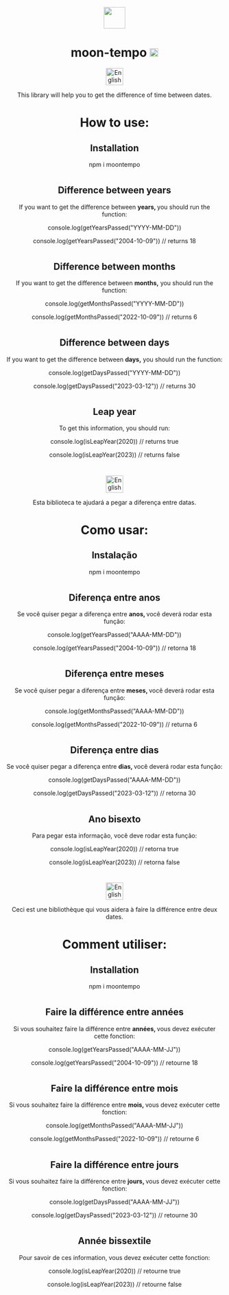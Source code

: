 <div align="center">

<img src="https://cdn.discordapp.com/attachments/1049058606181535795/1095451352378908782/moontempo_logo.png" width="50">

# moon-tempo <img src="https://upload.wikimedia.org/wikipedia/commons/thumb/6/6a/JavaScript-logo.png/800px-JavaScript-logo.png" alt="Javascript" width="20">

<img src="https://cdn-icons-png.flaticon.com/512/8281/8281549.png" alt="English" width="40">
<p>This library will help you to get the difference of time between dates.</p>

# How to use:

## Installation

<p>npm i moontempo</p>

#

## Difference between years

<p>If you want to get the difference between <strong>years, </strong> you should run the function:</p>
<p>console.log(getYearsPassed("YYYY-MM-DD"))</p>
<p>console.log(getYearsPassed("2004-10-09")) // returns 18 </p>

#

## Difference between months

<p>If you want to get the difference between <strong>months,</strong> you should run the function:</p>
<p>console.log(getMonthsPassed("YYYY-MM-DD"))</p>
<p>console.log(getMonthsPassed("2022-10-09")) // returns 6 </p>

#

## Difference between days

<p>If you want to get the difference between <strong>days,</strong> you should run the function:</p>
<p>console.log(getDaysPassed("YYYY-MM-DD"))</p>
<p>console.log(getDaysPassed("2023-03-12")) // returns 30 </p>

#

## Leap year

<p>To get this information, you should run:</p>
<p>console.log(isLeapYear(2020)) // returns true</p>
<p>console.log(isLeapYear(2023)) // returns false</p>

#

<img src="https://cdn-icons-png.flaticon.com/512/4087/4087479.png" alt="English" width="40">

<p>Esta biblioteca te ajudará a pegar a diferença entre datas.</p>

# Como usar:

## Instalação

<p>npm i moontempo</p>

#

## Diferença entre anos

<p>Se você quiser pegar a diferença entre <strong>anos, </strong> você deverá rodar esta função:</p>
<p>console.log(getYearsPassed("AAAA-MM-DD"))</p>
<p>console.log(getYearsPassed("2004-10-09")) // retorna 18 </p>

#

## Diferença entre meses

<p>Se você quiser pegar a diferença entre <strong>meses, </strong> você deverá rodar esta função:</p>
<p>console.log(getMonthsPassed("AAAA-MM-DD"))</p>
<p>console.log(getMonthsPassed("2022-10-09")) // returna 6 </p>

#

## Diferença entre dias

<p>Se você quiser pegar a diferença entre <strong>dias, </strong> você deverá rodar esta função:</p>
<p>console.log(getDaysPassed("AAAA-MM-DD"))</p>
<p>console.log(getDaysPassed("2023-03-12")) // retorna 30 </p>

#

## Ano bisexto

<p>Para pegar esta informação, você deve rodar esta função:</p>
<p>console.log(isLeapYear(2020)) // retorna true</p>
<p>console.log(isLeapYear(2023)) // retorna false</p>

#

<img src="https://cdn-icons-png.flaticon.com/512/330/330490.png" alt="English" width="40">

<p>Ceci est une bibliothèque qui vous aidera à faire la différence entre deux dates.</p>

# Comment utiliser:

## Installation

<p>npm i moontempo</p>

#

## Faire la différence entre années

<p>Si vous souhaitez faire la différence entre <strong>années, </strong>vous devez exécuter cette fonction:</p>
<p>console.log(getYearsPassed("AAAA-MM-JJ"))</p>
<p>console.log(getYearsPassed("2004-10-09")) // retourne 18 </p>

#

## Faire la différence entre mois

<p>Si vous souhaitez faire la différence entre <strong>mois, </strong>vous devez exécuter cette fonction:</p>
<p>console.log(getMonthsPassed("AAAA-MM-JJ"))</p>
<p>console.log(getMonthsPassed("2022-10-09")) // retourne 6 </p>

#

## Faire la différence entre jours

<p>Si vous souhaitez faire la différence entre <strong>jours, </strong>vous devez exécuter cette fonction:</p>
<p>console.log(getDaysPassed("AAAA-MM-JJ"))</p>
<p>console.log(getDaysPassed("2023-03-12")) // retourne 30 </p>

#

## Année bissextile

<p>Pour savoir de ces information, vous devez exécuter cette fonction:</p>
<p>console.log(isLeapYear(2020)) // retourne true</p>
<p>console.log(isLeapYear(2023)) // retourne false</p>

#

</div>
